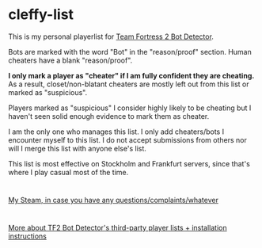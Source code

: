 # cleffy-list
This is my personal playerlist for [Team Fortress 2 Bot Detector](https://github.com/PazerOP/tf2_bot_detector). 

Bots are marked with the word "Bot" in the "reason/proof" section. Human cheaters have a blank "reason/proof".

**I only mark a player as "cheater" if I am fully confident they are cheating.** As a result, closet/non-blatant cheaters are mostly left out from this list or marked as "suspicious".

Players marked as "suspicious" I consider highly likely to be cheating but I haven't seen solid enough evidence to mark them as cheater.

I am the only one who manages this list. I only add cheaters/bots I encounter myself to this list. I do not accept submissions from others nor will I merge this list with anyone else's list.

This list is most effective on Stockholm and Frankfurt servers, since that's where I play casual most of the time.

#

[My Steam, in case you have any questions/complaints/whatever](https://steamcommunity.com/id/Cleffy/)

#

[More about TF2 Bot Detector's third-party player lists + installation instructions](https://github.com/PazerOP/tf2_bot_detector/wiki/Customization#third-party-player-lists-and-rules)
